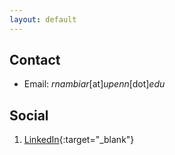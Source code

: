 ```yaml
---
layout: default
---
```

## Contact

* Email: *rnambiar*[at]*upenn*[dot]*edu*

## Social

1. [LinkedIn](https://www.linkedin.com/in/rahul-nambiar27/){:target="_blank"}
